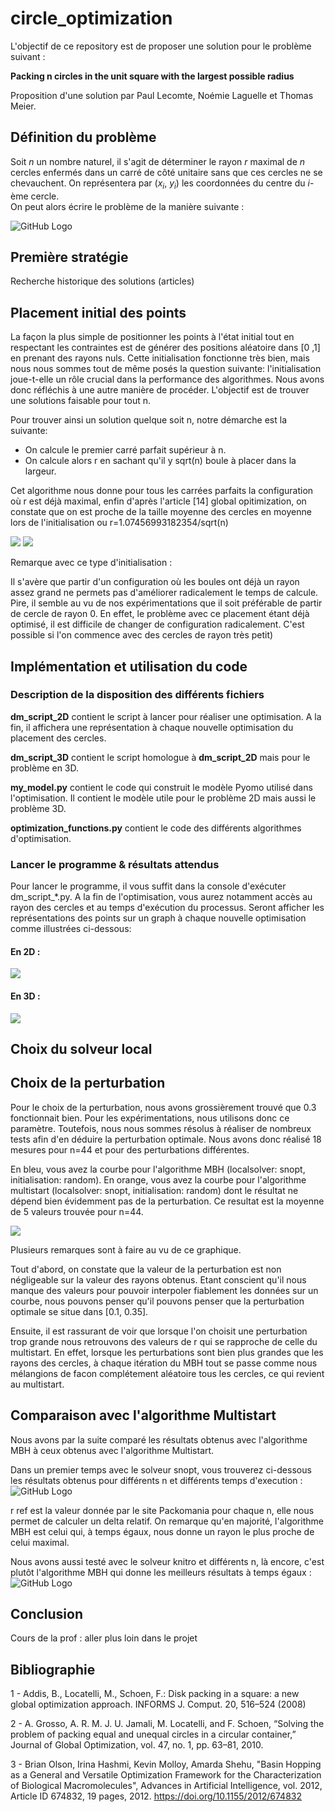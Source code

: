 # circle_optimization

L'objectif de ce repository est de proposer une solution pour le problème suivant :

**Packing n circles in the unit square with the largest possible radius**

Proposition d'une solution par Paul Lecomte, Noémie Laguelle et Thomas Meier.

## Définition du problème

Soit *n* un nombre naturel, il s'agit de déterminer le rayon *r* maximal de *n* cercles enfermés dans un carré de côté unitaire sans que ces cercles ne se chevauchent. On représentera par (*x<sub>i</sub>*, *y<sub>i</sub>*) les coordonnées du centre du *i*-ème cercle.
<br/>On peut alors écrire le problème de la manière suivante :

![GitHub Logo](/images/formules_mathematiques.png)


## Première stratégie

Recherche historique des solutions (articles)


## Placement initial des points


La façon la plus simple de positionner les points à l'état initial tout en respectant les contraintes est de générer des positions aléatoire dans [0 ,1] en prenant des rayons nuls. Cette initialisation fonctionne très bien, mais nous nous sommes tout de même posés la question suivante: l'initialisation joue-t-elle un rôle crucial dans la performance des algorithmes. Nous avons donc réfléchis à une autre manière de procéder. L'objectif est de trouver une solutions faisable pour tout n.

Pour trouver ainsi un solution quelque soit n, notre démarche est la suivante:
- On calcule le premier carré parfait supérieur à n.
- On calcule alors r en sachant qu'il y sqrt(n) boule à placer dans la largeur.

Cet algorithme nous donne pour tous les carrées parfaits la configuration où r est déjà maximal, enfin d'après l'article [14] global opitimization, on constate que on est proche de la taille moyenne des cercles en moyenne lors de l'initialisation  ou r=1.07456993182354/sqrt(n)

![](/images/init_circles7.png)
![](/images/init_circles9.png)

Remarque avec ce type d'initialisation :

Il s'avère que partir d'un configuration où les boules ont déjà un rayon assez grand ne permets pas d'améliorer radicalement le temps de calcule. Pire, il semble au vu de nos expérimentations que il soit préférable de partir de cercle de rayon 0. En effet, le problème avec ce placement étant déjà optimisé, il est difficile  de changer de configuration radicalement. C'est possible si l'on commence avec des cercles de rayon très petit)

## Implémentation et utilisation du code

### Description de la disposition des différents fichiers

**dm_script_2D** contient le script à lancer pour réaliser une optimisation. A la fin, il affichera une représentation à chaque nouvelle optimisation du placement des cercles.

**dm_script_3D** contient le script homologue à **dm_script_2D** mais pour le problème en 3D.

**my_model.py** contient le code qui construit le modèle Pyomo utilisé dans l'optimisation. Il contient le modèle utile pour le problème 2D mais aussi le problème 3D.

**optimization_functions.py** contient le code des différents algorithmes d'optimisation.

### Lancer le programme & résultats attendus

Pour lancer le programme, il vous suffit dans la console d'exécuter dm_script_*.py. A la fin de l'optimisation, vous aurez notamment accès au rayon des cercles et au temps d'exécution du processus. Seront afficher les représentations des points sur un graph à chaque nouvelle optimisation comme illustrées ci-dessous:

#### En 2D :

 ![](/images/step_by_step_optim_MBH)

#### En 3D :

 ![](/images/step_by_step_optim_3D.png)
 
## Choix du solveur local

## Choix de la perturbation

Pour le choix de la perturbation, nous avons grossièrement trouvé que 0.3 fonctionnait bien. Pour les expérimentations, nous utilisons donc ce paramètre.
Toutefois, nous nous sommes résolus à réaliser de nombreux tests afin d'en déduire la perturbation optimale. Nous avons donc réalisé 18 mesures pour n=44 et pour des perturbations différentes.

En bleu, vous avez la courbe pour l'algorithme MBH (localsolver: snopt, initialisation: random).
En orange, vous avez la courbe pour l'algorithme multistart (localsolver: snopt, initialisation: random) dont le résultat ne dépend bien évidemment pas de la perturbation. Ce resultat est la moyenne de 5 valeurs trouvée pour n=44.

![](/perturbation.png)

Plusieurs remarques sont à faire au vu de ce graphique.

Tout d'abord, on constate que la valeur de la perturbation est non négligeable sur la valeur des rayons obtenus. Etant conscient qu'il nous manque des valeurs pour pouvoir interpoler fiablement les données sur un courbe, nous pouvons penser qu'il pouvons penser que la perturbation optimale se situe dans [0.1, 0.35].

Ensuite, il est rassurant de voir que lorsque l'on choisit une perturbation trop grande nous retrouvons des valeurs de r qui se rapproche de celle du multistart. En effet, lorsque les perturbations sont bien plus grandes que les rayons des cercles, à chaque itération du MBH tout se passe comme nous mélangions de facon complétement aléatoire tous les cercles, ce qui revient au multistart.

## Comparaison avec l'algorithme Multistart

Nous avons par la suite comparé les résultats obtenus avec l'algorithme MBH à ceux obtenus avec l'algorithme Multistart.

Dans un premier temps avec le solveur snopt, vous trouverez ci-dessous les résultats obtenus pour différents n et différents temps d'execution :
![GitHub Logo](/images/comparaison_MBH_Multistart_snopt.png)

r ref est la valeur donnée par le site Packomania pour chaque n, elle nous permet de calculer un delta relatif.
On remarque qu'en majorité, l'algorithme MBH est celui qui, à temps égaux, nous donne un rayon le plus proche de celui maximal.

Nous avons aussi testé avec le solveur knitro et différents n, là encore, c'est plutôt l'algorithme MBH qui donne les meilleurs résultats à temps égaux :
<br/>![GitHub Logo](/images/comparaison_MBH_Multistart_knitro.png)

## Conclusion

Cours de la prof : aller plus loin dans le projet


## Bibliographie

1 - Addis, B., Locatelli, M., Schoen, F.: Disk packing in a square: a new global optimization approach. INFORMS J. Comput. 20, 516–524 (2008)

2 - A. Grosso, A. R. M. J. U. Jamali, M. Locatelli, and F. Schoen, “Solving the problem of packing equal and unequal circles in a circular container,” Journal of Global Optimization, vol. 47, no. 1, pp. 63–81, 2010.

3 - Brian Olson, Irina Hashmi, Kevin Molloy, Amarda Shehu, "Basin Hopping as a General and Versatile Optimization Framework for the Characterization of Biological Macromolecules", Advances in Artificial Intelligence, vol. 2012, Article ID 674832, 19 pages, 2012. https://doi.org/10.1155/2012/674832
